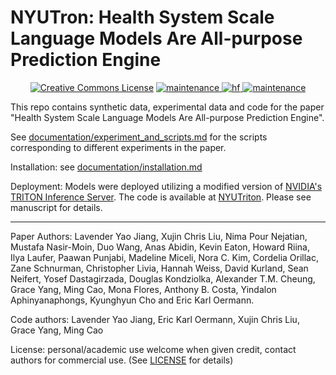# NYUTron: Health System Scale Language Models Are All-purpose Prediction Engine

<p align="center">
<a rel="license" href="http://creativecommons.org/licenses/by-nc-sa/2.0/"><img alt="Creative Commons License" style="border-width:0" src="https://i.creativecommons.org/l/by-nc-sa/2.0/88x31.png" /></a>
      <a href="https://github.com/nyuolab/NYUTron_open/issues">
        <img alt="maintenance" src="https://img.shields.io/badge/Maintained%3F-yes-green.svg">
    </a>    
     <a href="https://huggingface.co/huggingface">
        <img alt="hf" src="https://img.shields.io/badge/Built%20with-%F0%9F%A4%97Huggingface-yellow">
    </a>    
     <a href="https://github.com/psf/black">
        <img alt="maintenance" src="https://img.shields.io/badge/Code%20style-black-000000.svg">
    </a>  
</p>


This repo contains synthetic data, experimental data and code for the paper "Health System Scale Language Models Are All-purpose Prediction Engine".

See [documentation/experiment_and_scripts.md](documentation/experiment_and_scripts.md) for the scripts corresponding to different experiments in the paper.

Installation: see [documentation/installation.md](documentation/installation.md)

Deployment: Models were deployed utilizing a modified version of [NVIDIA's TRITON Inference Server](https://github.com/triton-inference-server/server). The code is available at [NYUTriton](NYUTriton). Please see manuscript for details.

---

Paper Authors: Lavender Yao Jiang, Xujin Chris Liu, Nima Pour Nejatian, Mustafa Nasir-Moin, Duo Wang, Anas Abidin, Kevin Eaton, Howard Riina, Ilya Laufer, Paawan Punjabi, Madeline Miceli, Nora C. Kim, Cordelia Orillac, Zane Schnurman, Christopher Livia, Hannah Weiss, David Kurland, Sean Neifert, Yosef Dastagirzada, Douglas Kondziolka, Alexander T.M. Cheung, Grace Yang, Ming Cao, Mona Flores, Anthony B. Costa, Yindalon Aphinyanaphongs, Kyunghyun Cho and Eric Karl Oermann.

Code authors: Lavender Yao Jiang, Eric Karl Oermann, Xujin Chris Liu, Grace Yang, Ming Cao

License: personal/academic use welcome when given credit, contact authors for commercial use. (See [LICENSE](LICENSE) for details)
